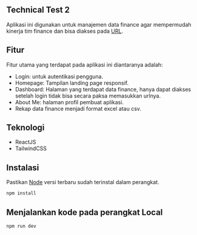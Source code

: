## Technical Test 2
Aplikasi ini digunakan untuk manajemen data finance agar mempermudah kinerja tim finance dan bisa diakses pada [URL](https://ahmadfr20.github.io/technical-test/).

## Fitur
Fitur utama yang terdapat pada aplikasi ini diantaranya adalah:

- Login: untuk autentikasi pengguna.
- Homepage: Tampilan landing page responsif.
- Dashboard: Halaman yang terdapat data finance, hanya dapat diakses setelah login tidak bisa secara paksa memasukkan urlnya.
- About Me: halaman profil pembuat aplikasi.
- Rekap data finance menjadi format excel atau csv.

## Teknologi
- ReactJS
- TailwindCSS

## Instalasi

Pastikan [Node](https://nodejs.org/id) versi terbaru sudah terinstal dalam perangkat.
```bash
npm install
```

## Menjalankan kode pada perangkat Local
```bash
npm run dev
```

